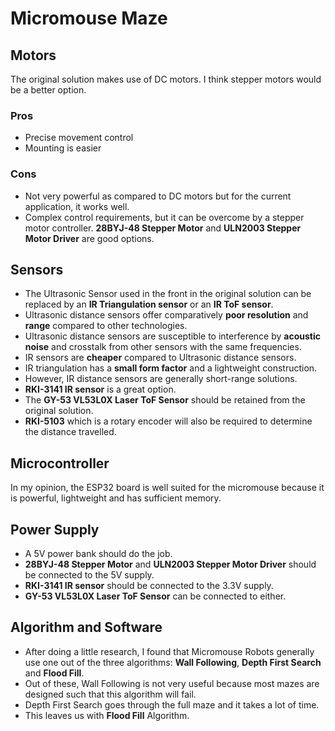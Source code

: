 # Micromouse Maze
## Motors
The original solution makes use of DC motors. I think stepper motors would be a better option.
### Pros
* Precise movement control
* Mounting is easier
### Cons
* Not very powerful as compared to DC motors but for the current application, it works well.
* Complex control requirements, but it can be overcome by a stepper motor controller.
**28BYJ-48 Stepper Motor** and **ULN2003 Stepper Motor Driver** are good options.
## Sensors
* The Ultrasonic Sensor used in the front in the original solution can be replaced by an **IR Triangulation sensor** or an **IR ToF sensor**.
* Ultrasonic distance sensors offer comparatively **poor resolution** and **range** compared to other technologies.
* Ultrasonic distance sensors are susceptible to interference by **acoustic noise** and crosstalk from other sensors with the same frequencies.
* IR sensors are **cheaper** compared to Ultrasonic distance sensors.
* IR triangulation has a **small form factor** and a lightweight construction.
* However, IR distance sensors are generally short-range solutions.
* **RKI-3141 IR sensor** is a great option.
* The **GY-53 VL53L0X Laser ToF Sensor** should be retained from the original solution.
* **RKI-5103** which is a rotary encoder will also be required to determine the distance travelled.
## Microcontroller
In my opinion, the ESP32 board is well suited for the micromouse because it is powerful, lightweight and has sufficient memory.
## Power Supply
* A 5V power bank should do the job.
* **28BYJ-48 Stepper Motor** and **ULN2003 Stepper Motor Driver** should be connected to the 5V supply.
* **RKI-3141 IR sensor** should be connected to the 3.3V supply.
* **GY-53 VL53L0X Laser ToF Sensor** can be connected to either.
## Algorithm and Software
* After doing a little research, I found that Micromouse Robots generally use one out of the three algorithms: **Wall Following**, **Depth First Search** and **Flood Fill**.
* Out of these, Wall Following is not very useful because most mazes are designed such that this algorithm will fail.
* Depth First Search goes through the full maze and it takes a lot of time.
* This leaves us with **Flood Fill** Algorithm.

[//]: # (Get stuff from Arduino forum and Harvard website)
[//]: # (Write about microcontroller, and then power compatibility of sensors with microcontroller)
[//]: # (Also, stuff about PIC simulator and algorithm)
